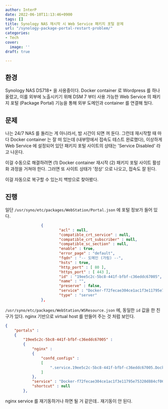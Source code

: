 ```yaml
---
author: InterP
date: 2022-06-10T11:13:46+0900
tags: []
title: Synology NAS 재시작 시 Web Service 패키지 포털 문제
url: "/synology-package-portal-restart-problem/"
categories:
- Tech
cover:
  image: ''
draft: true

---
```

## 환경

Synology NAS DS718+ 을 사용중이다. Docker container 로 Wordpress 를 하나 올렸고, 이를 외부에 노출시키기 위해 DSM 7 부터 사용 가능한 Web Service 의 패키지 포털 (Package Portal) 기능을 통해 외부 도메인과 container 를 연결해 뒀다. 

## 문제

나는 24/7 NAS 를 돌리는 게 아니라서, 밤 시간이 되면 꺼 둔다. 그런데 재시작할 때 마다 Docker container 는 잘 떠 있는데 (내부망에서 접속도 테스트 완료했다), 이상하게 Web Service 에 설정되어 있던 패키지 포털 사이트의 상태는 'Service Disabled' 라고 나온다.

이걸 수동으로 해결하려면 (1) Docker container 재시작 (2) 패키지 포털 사이트 활성화 과정을 거쳐야 한다. 그러면 또 사이트 상태가 '정상' 으로 나오고, 접속도 잘 된다.

이걸 자동으로 복구할 수 있는지 백방으로 찾아봤다.

## 진행

일단 `/usr/syno/etc/packages/WebStation/Portal.json` 에 포털 정보가 들어 있다.

```json
                {
                        "acl" : null,
                        "compatible_crt_service" : null,
                        "compatible_crt_subscriber" : null,
                        "compatible_sc_section" : null,
                        "enable" : true,
                        "error_page" : "default",
                        "fqdn" : "-- 도메인 (가림) --",
                        "hsts" : true,
                        "http_port" : [ 80 ],
                        "https_port" : [ 443 ],
                        "id" : "19ee5c2c-5bc8-441f-bfbf-c36eddc67005",
                        "name" : "",
                        "preserve" : false,
                        "service" : "Docker-f72fecae304ce1ac1f3e11795e75320d884cf065ef515baa5eef96e357a65fed-80", // wordpress docker container service
                        "type" : "server"
                },
```
`/usr/syno/etc/packages/WebStation/WSResource.json` 에, 동일한 `id` 값을 한 친구가 있다. nginx 기반으로 virtual host 를 만들어 주는 것 처럼 보인다.
```json
{
    "portals" :
    {
        "19ee5c2c-5bc8-441f-bfbf-c36eddc67005" :
        {
            "nginx" :
            {
                "confd_configs" :
                [
                    ".service.19ee5c2c-5bc8-441f-bfbf-c36eddc67005.Docker-f72fecae304ce1ac1f3e11795e75320d884cf065ef515baa5eef96e357a65fed-80.conf"
                ]
            },
            "service" : "Docker-f72fecae304ce1ac1f3e11795e75320d884cf065ef515baa5eef96e357a65fed-80",
            "shortcut" : null
        },
```
nginx service 를 재기동하거나 하면 될 거 같은데.. 재기동이 안 된다. 